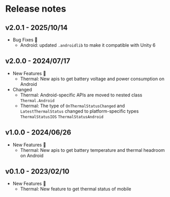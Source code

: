 # Release notes

## v2.0.1 - 2025/10/14

- Bug Fixes :bug:
  - Android: updated `.androidlib` to make it compatible with Unity 6

## v2.0.0 - 2024/07/17

- New Features :rocket:
    - Thermal: New apis to get battery voltage and power consumption on Android
- Changed
    - Thermal: Android-specific APIs are moved to nested class `Thermal.Android`
    - Thermal: The type of `OnThermalStatusChanged` and `LatestThermalStatus` changed to platform-specific types `ThermalStatusIOS` `ThermalStatusAndroid`

## v1.0.0 - 2024/06/26

- New Features :rocket:
    - Thermal: New apis to get battery temperature and thermal headroom on Android

## v0.1.0 - 2023/02/10

- New Features :rocket:
  - Thermal: New feature to get thermal status of mobile 
